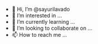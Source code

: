 - 👋 Hi, I’m @sayurilavado
- 👀 I’m interested in ...
- 🌱 I’m currently learning ...
- 💞️ I’m looking to collaborate on ...
- 📫 How to reach me ...

<!---
sayurilavado/sayurilavado is a ✨ special ✨ repository because its `README.md` (this file) appears on your GitHub profile.
You can click the Preview link to take a look at your changes.
--->
